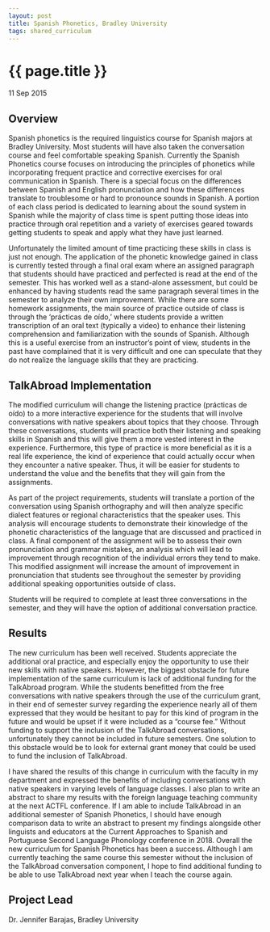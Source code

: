 ```yaml
---
layout: post
title: Spanish Phonetics, Bradley University
tags: shared_curriculum
---
```


# {{ page.title }}

 11 Sep 2015

## Overview

Spanish phonetics is the required linguistics course for Spanish majors at Bradley University. Most students will have also taken the conversation course and feel comfortable speaking Spanish. Currently the Spanish Phonetics course focuses on introducing the principles of phonetics while incorporating frequent practice and corrective exercises for oral communication in Spanish. There is a special focus on the differences between Spanish and English pronunciation and how these differences translate to troublesome or hard to pronounce sounds in Spanish. A portion of each class period is dedicated to learning about the sound system in Spanish while the majority of class time is spent putting those ideas into practice through oral repetition and a variety of exercises geared towards getting students to speak and apply what they have just learned.

Unfortunately the limited amount of time practicing these skills in class is just not enough. The application of the phonetic knowledge gained in class is currently tested through a final oral exam where an assigned paragraph that students should have practiced and perfected is read at the end of the semester. This has worked well as a stand-alone assessment, but could be enhanced by having students read the same paragraph several times in the semester to analyze their own improvement. While there are some homework assignments, the main source of practice outside of class is through the ‘prácticas de oído,’ where students provide a written transcription of an oral text (typically a video) to enhance their listening comprehension and familiarization with the sounds of Spanish. Although this is a useful exercise from an instructor’s point of view, students in the past have complained that it is very difficult and one can speculate that they do not realize the language skills that they are practicing.

## TalkAbroad Implementation

The modified curriculum will change the listening practice (prácticas de oído) to a more interactive experience for the students that will involve conversations with native speakers about topics that they choose. Through these conversations, students will practice both their listening and speaking skills in Spanish and this will give them a more vested interest in the experience. Furthermore, this type of practice is more beneficial as it is a real life experience, the kind of experience that could actually occur when they encounter a native speaker. Thus, it will be easier for students to understand the value and the benefits that they will gain from the assignments. 

As part of the project requirements, students will translate a portion of the conversation using Spanish orthography and will then analyze specific dialect features or regional characteristics that the speaker uses. This analysis will encourage students to demonstrate their kinowledge of the phonetic characteristics of the language that are discussed and practiced in class. A final component of the assignment will be to assess their own pronunciation and grammar mistakes, an analysis which will lead to improvement through recognition of the individual errors they tend to make. This modified assignment will increase the amount of improvement in pronunciation that students see throughout the semester by providing additional speaking opportunities outside of class.

Students will be required to complete at least three conversations in the semester, and they will have the option of additional conversation practice.

## Results

The new curriculum has been well received. Students appreciate the additional oral practice, and especially enjoy the opportunity to use their new skills with native speakers. However, the biggest obstacle for future implementation of the same curriculum is lack of additional funding for the TalkAbroad program. While the students benefitted from the free conversations with native speakers through the use of the curriculum grant, in their end of semester survey regarding the experience nearly all of them expressed that they would be hesitant to pay for this kind of program in the future and would be upset if it were included as a “course fee.” Without funding to support the inclusion of the TalkAbroad conversations, unfortunately they cannot be included in future semesters. One solution to this obstacle would be to look for external grant money that could be used to fund the inclusion of TalkAbroad.

I have shared the results of this change in curriculum with the faculty in my department and expressed the benefits of including conversations with native speakers in varying levels of language classes. I also plan to write an abstract to share my results with the foreign language teaching community at the next ACTFL conference. If I am able to include TalkAbroad in an additional semester of Spanish Phonetics, I should have enough comparison data to write an abstract to present my findings alongside other linguists and educators at the Current Approaches to Spanish and Portuguese Second Language Phonology conference in 2018.
Overall the new curriculum for Spanish Phonetics has been a success. Although I am currently teaching the same course this semester without the inclusion of the TalkAbroad conversation component, I hope to find additional funding to be able to use TalkAbroad next year when I teach the course again.

## Project Lead

Dr. Jennifer Barajas, Bradley University